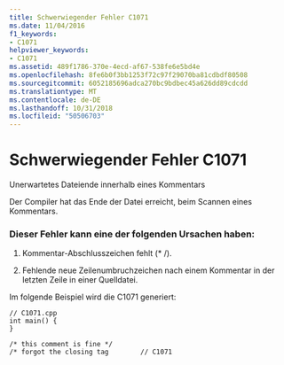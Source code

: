 ```yaml
---
title: Schwerwiegender Fehler C1071
ms.date: 11/04/2016
f1_keywords:
- C1071
helpviewer_keywords:
- C1071
ms.assetid: 489f1786-370e-4ecd-af67-538fe6e5bd4e
ms.openlocfilehash: 8fe6b0f3bb1253f72c97f29070ba81cdbdf80508
ms.sourcegitcommit: 6052185696adca270bc9bdbec45a626dd89cdcdd
ms.translationtype: MT
ms.contentlocale: de-DE
ms.lasthandoff: 10/31/2018
ms.locfileid: "50506703"
---
```

# <a name="fatal-error-c1071"></a>Schwerwiegender Fehler C1071

Unerwartetes Dateiende innerhalb eines Kommentars

Der Compiler hat das Ende der Datei erreicht, beim Scannen eines Kommentars.

### <a name="to-fix-by-checking-the-following-possible-causes"></a>Dieser Fehler kann eine der folgenden Ursachen haben:

1. Kommentar-Abschlusszeichen fehlt (* /).

1. Fehlende neue Zeilenumbruchzeichen nach einem Kommentar in der letzten Zeile in einer Quelldatei.

Im folgende Beispiel wird die C1071 generiert:

```
// C1071.cpp
int main() {
}

/* this comment is fine */
/* forgot the closing tag        // C1071
```